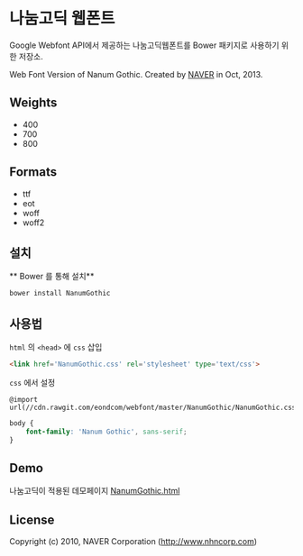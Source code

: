 # 나눔고딕 웹폰트

Google Webfont API에서 제공하는 나눔고딕웹폰트를 Bower 패키지로 사용하기 위한 저장소.

Web Font Version of Nanum Gothic. Created by [NAVER](http://www.naver.com) in Oct, 2013.


## Weights

- 400
- 700
- 800

## Formats

- ttf
- eot
- woff
- woff2




## 설치

** Bower 를 통해 설치**

```sh
bower install NanumGothic
```



## 사용법

`html` 의 `<head>` 에 `css` 삽입

```html
<link href='NanumGothic.css' rel='stylesheet' type='text/css'>
```

`css` 에서 설정

```
@import url(//cdn.rawgit.com/eondcom/webfont/master/NanumGothic/NanumGothic.css);
```

```css
body {
	font-family: 'Nanum Gothic', sans-serif;
}
```





## Demo

나눔고딕이 적용된 데모페이지 [NanumGothic.html](http://htmlpreview.github.io/?https://github.com/demun/NanumGothic/blob/master/NanumGothic.html)



## License

Copyright (c) 2010, NAVER Corporation (http://www.nhncorp.com)

